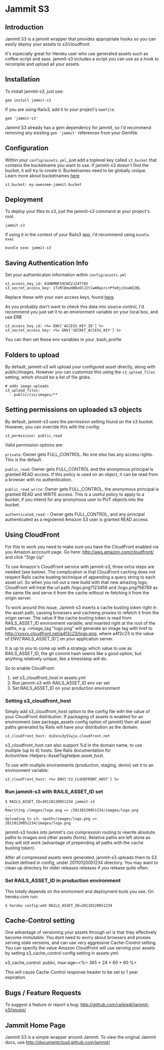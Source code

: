 # Jammit S3

## Introduction

Jammit S3 is a jammit wrapper that provides appropriate hooks so you can easily deploy your assets to s3/cloudfront

It's especially great for Heroku user who use generated assets such as coffee-script and sass. jammit-s3 includes a script you can use as a hook to recompile and upload all your assets.


## Installation

To install jammit-s3, just use:

    gem install jammit-s3

If you are using Rails3, add it to your project's `Gemfile`:

    gem 'jammit-s3'


Jammit S3 already has a gem dependency for jammit, so I'd recommend removing any existing `gem 'jammit'` references from your Gemfile.


## Configuration

Within your `config/assets.yml`, just add a toplevel key called `s3_bucket` that contains the bucketname you want to use. If jammit-s3 doesn't find the bucket, it will try to create it. Bucketnames need to be globally unique. Learn more about bucketnames [here](http://support.rightscale.com/06-FAQs/FAQ_0094_-_What_are_valid_S3_bucket_names%3F)

    s3_bucket: my-awesome-jammit-bucket

## Deployment

To deploy your files to s3, just the jammit-s3 command at your project's root.

    jammit-s3

If using it in the context of your Rails3 app, I'd recommend using `bundle exec`

    bundle exec jammit-s3

## Saving Authentication Info

Set your authenticaton information within `config/assets.yml`

    s3_access_key_id: 03HDMNF59CWZ2J24T702
    s3_secret_access_key: 1TzRlDmuH8DoOlJ2tlwW8qx+i+Pfe0jzIouWI2BL

Replace these with your own access keys, found [here](https://aws-portal.amazon.com/gp/aws/developer/account/index.html?ie=UTF8&action=access-key).

As you probably don't want to check this data into source control, I'd recommend you just set it to an environment variable on your local box, and use ERB

    s3_access_key_id: <%= ENV['ACCESS_KEY_ID'] %>
    s3_secret_access_key: <%= ENV['SECRET_ACCESS_KEY'] %>

You can then set these env variables in your .bash_profile


## Folders to upload

By default, jammit-s3 will upload your configured asset directly, along with public/images. However you can customize this using the `s3_upload_files` setting, which should be a list of file globs.

    # adds image uploads
    s3_upload_files:
      - public/css/images/**

## Setting permissions on uploaded s3 objects

By default, jammit-s3 uses the permission setting found on the s3 bucket. However, you can override this with the config:

    s3_permission: public_read

Valid permission options are:

`private`: Owner gets FULL_CONTROL. No one else has any access rights. This is the default.

`public_read`: Owner gets FULL_CONTROL and the anonymous principal is granted READ access. If this policy is used on an object, it can be read from a browser with no authentication.

`public_read_write`: Owner gets FULL_CONTROL, the anonymous principal is granted READ and WRITE access. This is a useful policy to apply to a bucket, if you intend for any anonymous user to PUT objects into the bucket.

`authenticated_read`: - Owner gets FULL_CONTROL, and any principal authenticated as a registered Amazon S3 user is granted READ access.

## Using CloudFront

For this to work you need to make sure you have the CloudFront enabled 
via you Amazon acccount page. Go here: http://aws.amazon.com/cloudfront/ and click "Sign Up"

To use Amazon's CloudFront service with jammit-s3, three extra steps are needed (see
below). The complication is that CloudFront caching does not respect Rails cache busting
technique of appending a query string to each asset url. So when you
roll out a new build with that new amazing logo, CloudFront will treat
the url path /logo.png?123456 and /logo.png?56789 as the same file and
serve it from the cache without re-fetching it from the origin server.

To work around this issue, Jammit-s3 inserts a cache busting token right
in the asset path, causing browsers and cacheing proxies to refetch it
from the origin server. The value if the cache busting token is read
from RAILS_ASSET_ID environment variable, and inserted right at the root
of the paths, e.g. =image_tag "logo.png" will generate an image tag with
href to http://xxxxx.cloudfront.net/a4f2c23/logo.png, where a4f2c23 is
the value of ENV['RAILS_ASSET_ID'] on your application server.

It is up to you to come up with a strategy which value to use as
RAILS_ASSET_ID, the git commit hash seems like a good option, but
anything relatively unique, like a timestamp will do.

So to enable CloudFront:
1) set s3_cloudfront_host in assets.yml
2) Run jammit-s3 with RAILS_ASSET_ID env var set
3) Set RAILS_ASSET_ID on your production environment

### Setting s3_cloudfront_host

Simply add s3_cloudfront_host option to the config file with the value 
of your CloudFront distribution. If packaging of assets is enabled for 
an environment (see package_assets config option of jammit) then all asset 
paths generated by Rails will have your distribution as the domain.

    s3_cloudfront_host: di8snu3y5lwja.cloudfront.net

s3_cloudfront_host can also support %d in the domain name, to use
multiple (up to 4) hosts. See Rails documentation for
ActionView::Helpers::AssetTagHelper.asset_host.

To use with multiple environments (production, staging, demo) set it to 
an environment variable:

    s3_cloudfront_host: <%= ENV['S3_CLOUDFRONT_HOST'] %>    

### Run jammit-s3 with RAILS_ASSET_ID set 

    $ RAILS_ASSET_ID=20110120051234 jammit-s3
    ...
    Rewriting /images/logo.png => /20110120051234/images/logo.png
    ...
    Uploading to s3: <path>/images/logo.png => 20110120051234/images/logo.png

jammit-s3 hooks into jammit's css compression routing to rewrite
absolute paths to images and other assets (fonts). Relative paths are
left alone as they will still work (advantage of prepending all paths
with the cache busting token).

After all compressed assets were generated, jammit-s3 uploads them to S3
bucket defined in config, under 20110120051234 directory. You may want
to clean up directory for older releases releases if you release quite
often.

### Set RAILS_ASSET_ID in production environment

This totally depends on the enviroment and deployment tools you use. On
heroku.com run:

    $ heroku config:add RAILS_ASSET_ID=20110120051234

## Cache-Control setting

One advantage of versioning your assets through url is that they
effectively become immutable. You dont need to worry about browsers and
proxies serving stale versions, and can use very aggressive
Cache-Control setting. You can specify the value Amazon CloudFront will
use serving your assets by setting s3_cache_control config setting in
assets.yml:

   s3_cache_control: public, max-age=<%= 365 * 24 * 60 * 60 %> 

This will cause Cache-Control response header to be set to 1 year
expiration.

## Bugs / Feature Requests

To suggest a feature or report a bug:
http://github.com/railsjedi/jammit-s3/issues/


## Jammit Home Page

Jammit S3 is a simple wrapper around Jammit. To view the original Jammit docs, use http://documentcloud.github.com/jammit/

